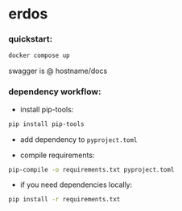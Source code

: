 # erdos

### quickstart:

```bash
docker compose up
```

swagger is @ hostname/docs

### dependency workflow:

- install pip-tools:

```bash
pip install pip-tools
```

- add dependency to `pyproject.toml`

- compile requirements:

```bash
pip-compile -o requirements.txt pyproject.toml
```

- if you need dependencies locally:

```bash
pip install -r requirements.txt
```
